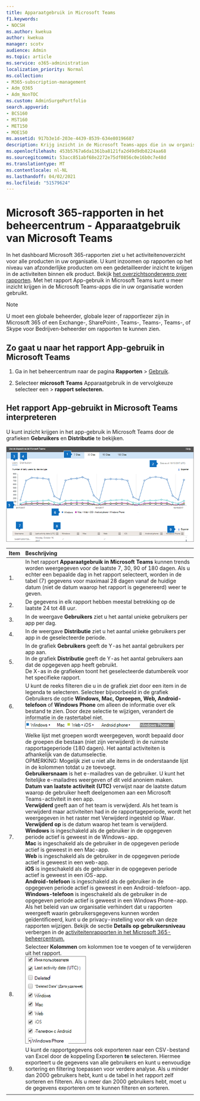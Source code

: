 ```yaml
---
title: Apparaatgebruik in Microsoft Teams
f1.keywords:
- NOCSH
ms.author: kwekua
author: kwekua
manager: scotv
audience: Admin
ms.topic: article
ms.service: o365-administration
localization_priority: Normal
ms.collection:
- M365-subscription-management
- Adm_O365
- Adm_NonTOC
ms.custom: AdminSurgePortfolio
search.appverid:
- BCS160
- MST160
- MET150
- MOE150
ms.assetid: 917b3e1d-203e-4439-8539-634e80196687
description: Krijg inzicht in de Microsoft Teams-apps die in uw organisatie worden gebruikt door het rapport Gebruik van microsoft Teams-apps te downloaden uit Microsoft 365-rapporten.
ms.openlocfilehash: 453b5767a6da1361ba8121fa2d49d9db8224aa68
ms.sourcegitcommit: 53acc851abf68e2272e75df0856c0e16b0c7e48d
ms.translationtype: MT
ms.contentlocale: nl-NL
ms.lasthandoff: 04/02/2021
ms.locfileid: "51579624"
---
```

# <a name="microsoft-365-reports-in-the-admin-center---microsoft-teams-device-usage"></a>Microsoft 365-rapporten in het beheercentrum - Apparaatgebruik van Microsoft Teams

In het dashboard  Microsoft 365-rapporten ziet u het activiteitenoverzicht voor alle producten in uw organisatie. U kunt inzoomen op rapporten op het niveau van afzonderlijke producten om een gedetailleerder inzicht te krijgen in de activiteiten binnen elk product. Bekijk [het overzichtsonderwerp over rapporten](activity-reports.md). Met het rapport App-gebruik in Microsoft Teams kunt u meer inzicht krijgen in de Microsoft Teams-apps die in uw organisatie worden gebruikt.
  
> [!NOTE]
> U moet een globale beheerder, globale lezer of rapportlezer zijn in Microsoft 365 of een Exchange-, SharePoint-, Teams-, Teams-, Teams-, of Skype voor Bedrijven-beheerder om rapporten te kunnen zien.  
 
## <a name="how-to-get-to-the-microsoft-teams-app-usage-report"></a>Zo gaat u naar het rapport App-gebruik in Microsoft Teams

1. Ga in het beheercentrum naar de pagina **Rapporten** \> <a href="https://go.microsoft.com/fwlink/p/?linkid=2074756" target="_blank">Gebruik</a>.

    
2. Selecteer **microsoft** **Teams** Apparaatgebruik in de vervolgkeuze selecteer een \> **rapport selecteren.**
  
## <a name="interpret-the-microsoft-teams-app-usage-report"></a>Het rapport App-gebruikt in Microsoft Teams interpreteren

U kunt inzicht krijgen in het app-gebruik in Microsoft Teams door de grafieken **Gebruikers** en **Distributie** te bekijken. 
  
![Microsoft 365-rapporten - Microsoft Teams-appgebruik](../../media/de35c4de-76b4-4109-a806-66774665499b.png)
  
|Item|Beschrijving|
|:-----|:-----|
|1.  <br/> |In het rapport **Apparaatgebruik in Microsoft Teams** kunnen trends worden weergegeven voor de laatste 7, 30, 90 of 180 dagen. Als u echter een bepaalde dag in het rapport selecteert, worden in de tabel (7) gegevens voor maximaal 28 dagen vanaf de huidige datum (niet de datum waarop het rapport is gegenereerd) weer te geven.  <br/> |
|2.  <br/> |De gegevens in elk rapport hebben meestal betrekking op de laatste 24 tot 48 uur.  <br/> |
|3.  <br/> |In de weergave **Gebruikers** ziet u het aantal unieke gebruikers per app per dag.  <br/> |
|4.  <br/> |In de weergave **Distributie** ziet u het aantal unieke gebruikers per app in de geselecteerde periode.  <br/> |
|5.  <br/> | In de grafiek **Gebruikers** geeft de Y-as het aantal gebruikers per app aan.  <br/>  In de grafiek **Distributie** geeft de Y-as het aantal gebruikers aan dat de opgegeven app heeft gebruikt.  <br/>  De X-as in de grafieken toont het geselecteerde datumbereik voor het specifieke rapport.  <br/> |
|6.  <br/> |U kunt de reeks filteren die u in de grafiek ziet door een item in de legenda te selecteren. Selecteer bijvoorbeeld in  de grafiek Gebruikers de optie **Windows,** **Mac,** **Oproepen,** **Web,** **Android-telefoon** of **Windows Phone** om alleen de informatie over elk bestand te zien. Door deze selectie te wijzigen, verandert de informatie in de rastertabel niet.  <br/> ![U kunt app-gebruiksdiagrammen van Microsoft Teams filteren door het app-type te selecteren.](../../media/64ee1cb1-ca80-4964-8234-7fc671135c3d.png)|
|7.  <br/> | Welke lijst met groepen wordt weergegeven, wordt bepaald door de groepen die bestaan (niet zijn verwijderd) in de ruimste rapportageperiode (180 dagen). Het aantal activiteiten is afhankelijk van de datumselectie.  <br/> OPMERKING: Mogelijk ziet u niet alle items in de onderstaande lijst in de kolommen totdat u ze toevoegt.<br/> **Gebruikersnaam** is het e-mailadres van de gebruiker. U kunt het feitelijke e-mailadres weergeven of dit veld anoniem maken.  <br/> **Datum van laatste activiteit (UTC)** verwijst naar de laatste datum waarop de gebruiker heeft deelgenomen aan een Microsoft Teams-activiteit in een app.  <br/> **Verwijderd** geeft aan of het team is verwijderd. Als het team is verwijderd maar activiteiten had in de rapportageperiode, wordt het weergegeven in het raster met Verwijderd ingesteld op Waar.  <br/> **Verwijderd op** is de datum waarop het team is verwijderd.  <br/> **Windows** is ingeschakeld als de gebruiker in de opgegeven periode actief is geweest in de Windows-app.  <br/> **Mac** is ingeschakeld als de gebruiker in de opgegeven periode actief is geweest in een Mac-app.  <br/> **Web** is ingeschakeld als de gebruiker in de opgegeven periode actief is geweest in een web-app.  <br/> **iOS** is ingeschakeld als de gebruiker in de opgegeven periode actief is geweest in een iOS-app.  <br/> **Android-telefoon** is ingeschakeld als de gebruiker in de opgegeven periode actief is geweest in een Android-telefoon-app.  <br/> **Windows-telefoon** is ingeschakeld als de gebruiker in de opgegeven periode actief is geweest in een Windows Phone-app.  <br/>  Als het beleid van uw organisatie verhindert dat u rapporten weergeeft waarin gebruikersgegevens kunnen worden geïdentificeerd, kunt u de privacy-instelling voor elk van deze rapporten wijzigen. Bekijk de sectie **Details op gebruikersniveau** verbergen in de [activiteitenrapporten in het Microsoft 365-beheercentrum.](activity-reports.md)  <br/> |
|8.  <br/> |Selecteer **Kolommen** om kolommen toe te voegen of te verwijderen uit het rapport.  <br/> ![Teams uapp usage report - choose columns](../../media/333f3077-696d-4829-b0a7-1046b3822222.png)|
|9.  <br/> |U kunt de rapportgegevens ook exporteren naar een CSV-bestand van Excel door de koppeling Exporteren **te** selecteren. Hiermee exporteert u de gegevens van alle gebruikers en kunt u eenvoudige sortering en filtering toepassen voor verdere analyse. Als u minder dan 2000 gebruikers hebt, kunt u de tabel in het rapport zelf sorteren en filteren. Als u meer dan 2000 gebruikers hebt, moet u de gegevens exporteren om te kunnen filteren en sorteren.  <br/> |
|||
   
  

